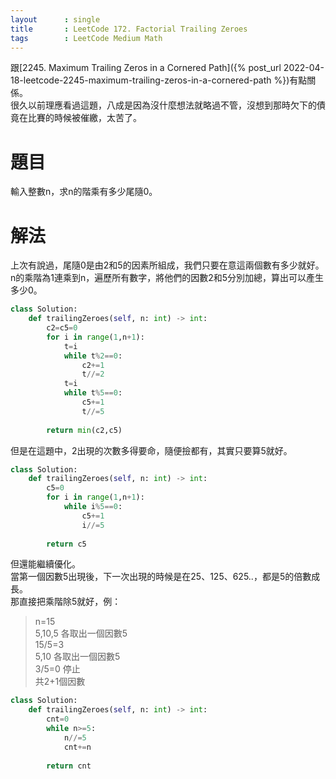 ```yaml
---
layout      : single
title       : LeetCode 172. Factorial Trailing Zeroes
tags 		: LeetCode Medium Math
---
```

跟[2245. Maximum Trailing Zeros in a Cornered Path]({% post_url 2022-04-18-leetcode-2245-maximum-trailing-zeros-in-a-cornered-path %})有點關係。  
很久以前理應看過這題，八成是因為沒什麼想法就略過不管，沒想到那時欠下的債竟在比賽的時候被催繳，太苦了。

# 題目

輸入整數n，求n的階乘有多少尾隨0。  

# 解法
上次有說過，尾隨0是由2和5的因素所組成，我們只要在意這兩個數有多少就好。  
n的乘階為1連乘到n，遍歷所有數字，將他們的因數2和5分別加總，算出可以產生多少0。

```python
class Solution:
    def trailingZeroes(self, n: int) -> int:
        c2=c5=0
        for i in range(1,n+1):
            t=i
            while t%2==0:
                c2+=1
                t//=2
            t=i
            while t%5==0:
                c5+=1
                t//=5
                
        return min(c2,c5)
```

但是在這題中，2出現的次數多得要命，隨便撿都有，其實只要算5就好。  

```python
class Solution:
    def trailingZeroes(self, n: int) -> int:
        c5=0
        for i in range(1,n+1):
            while i%5==0:
                c5+=1
                i//=5
                
        return c5
```

但還能繼續優化。  
當第一個因數5出現後，下一次出現的時候是在25、125、625..，都是5的倍數成長。  
那直接把乘階除5就好，例：  
> n=15  
> 5,10,5 各取出一個因數5  
> 15/5=3  
> 5,10 各取出一個因數5  
> 3/5=0 停止  
> 共2+1個因數  

```python
class Solution:
    def trailingZeroes(self, n: int) -> int:
        cnt=0
        while n>=5:
            n//=5
            cnt+=n
            
        return cnt
```